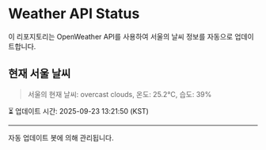 
# Weather API Status

이 리포지토리는 OpenWeather API를 사용하여 서울의 날씨 정보를 자동으로 업데이트합니다.

## 현재 서울 날씨
> 서울의 현재 날씨: overcast clouds, 온도: 25.2°C, 습도: 39%

⏳ 업데이트 시간: 2025-09-23 13:21:50 (KST)

---
자동 업데이트 봇에 의해 관리됩니다.
